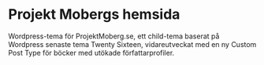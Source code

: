 # Projekt Mobergs hemsida
Wordpress-tema för ProjektMoberg.se, ett child-tema baserat på Wordpress senaste tema Twenty Sixteen, vidareutveckat med en ny Custom Post Type för böcker med utökade författarprofiler.
